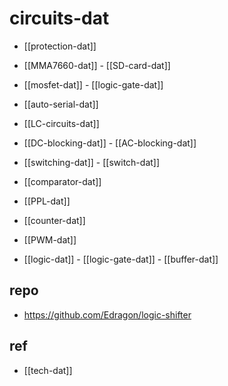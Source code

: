 
# circuits-dat 

- [[protection-dat]]



- [[MMA7660-dat]] - [[SD-card-dat]]

- [[mosfet-dat]] - [[logic-gate-dat]]


- [[auto-serial-dat]]

- [[LC-circuits-dat]]

- [[DC-blocking-dat]] - [[AC-blocking-dat]]



- [[switching-dat]] - [[switch-dat]]


- [[comparator-dat]]

- [[PPL-dat]]

- [[counter-dat]]

- [[PWM-dat]]



- [[logic-dat]] - [[logic-gate-dat]] - [[buffer-dat]]





## repo 

- https://github.com/Edragon/logic-shifter


## ref 

- [[tech-dat]]